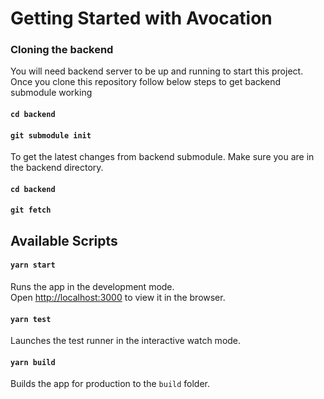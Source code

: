 # Getting Started with Avocation

### Cloning the backend 
You will need backend server to be up and running to start this project. Once you clone this repository follow below steps to get backend submodule working 

#### `cd backend`
#### `git submodule init`
     
To get the latest changes from backend submodule. Make sure you are in the backend directory.
#### `cd backend`
#### `git fetch`

## Available Scripts
#### `yarn start`

Runs the app in the development mode.\
Open [http://localhost:3000](http://localhost:3000) to view it in the browser.

#### `yarn test`

Launches the test runner in the interactive watch mode.

#### `yarn build`

Builds the app for production to the `build` folder.


